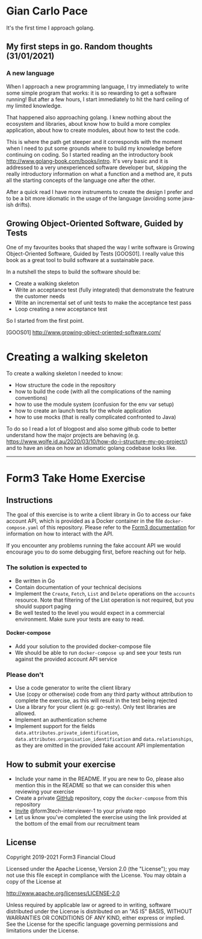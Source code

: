 # Gian Carlo Pace
It's the first time I approach golang.

## My first steps in go. Random thoughts (31/01/2021)
### A new language
When I approach a new programming language, I try immediately to write some simple 
program that works: it is so rewarding to get a software running! 
But after a few hours, I start immediately to hit the hard ceiling of my limited knowledge.

That happened also approaching golang. 
I knew nothing about the ecosystem and libraries, about know how to build 
a more complex application, about how to create modules, about how to test the code.

This is where the path get steeper and it corresponds with the moment when I need to 
put some grounds where to build my knowledge before continuing on coding. So I started 
reading an the introductory book http://www.golang-book.com/books/intro. 
It's very basic and it is addressed to a very unexperienced software developer but,
skipping the really introductory information on what a function and a method are,
it puts all the starting concepts of the language one after the other. 

After a quick read I have more instruments to create the design I prefer and to 
be a bit more idiomatic in the usage of the language (avoiding some java-ish drifts).

## Growing Object-Oriented Software, Guided by Tests
One of my favourites books that shaped the way I write software is Growing Object-Oriented 
Software, Guided by Tests [GOOS01].
I really value this book as a great tool to build software at a sustainable pace.

In a nutshell the steps to build the software should be:
- Create a walking skeleton
- Write an acceptance test (fully integrated) that demonstrate the featrure the customer needs
- Write an incremental set of unit tests to make the acceptance test pass 
- Loop creating a new acceptance test

So I started from the first point.

[GOOS01] http://www.growing-object-oriented-software.com/

# Creating a walking skeleton
To create a walking skeleton I needed to know:
- How structure the code in the repository 
- how to build the code (with all the complications of the naming conventions)
- how to use the module system (confusion for the env var setup)
- how to create an launch tests for the whole application
- how to use mocks (that is really complicated confronted to Java)

To do so I read a lot of blogpost and also some github code to better understand how the 
major projects are behaving (e.g. https://www.wolfe.id.au/2020/03/10/how-do-i-structure-my-go-project/) 
and to have an idea on how an idiomatic golang codebase looks like.

----
# Form3 Take Home Exercise

## Instructions
The goal of this exercise is to write a client library in Go to access our fake account API, which is provided as a Docker
container in the file `docker-compose.yaml` of this repository. Please refer to the
[Form3 documentation](http://api-docs.form3.tech/api.html#organisation-accounts) for information on how to interact with the API.

If you encounter any problems running the fake account API we would encourage you to do some debugging first,
before reaching out for help.

### The solution is expected to
- Be written in Go
- Contain documentation of your technical decisions
- Implement the `Create`, `Fetch`, `List` and `Delete` operations on the `accounts` resource. Note that filtering of the List operation is not required, but you should support paging
- Be well tested to the level you would expect in a commercial environment. Make sure your tests are easy to read.

#### Docker-compose
 - Add your solution to the provided docker-compose file
 - We should be able to run `docker-compose up` and see your tests run against the provided account API service 

### Please don't
- Use a code generator to write the client library
- Use (copy or otherwise) code from any third party without attribution to complete the exercise, as this will result in the test being rejected
- Use a library for your client (e.g: go-resty). Only test libraries are allowed.
- Implement an authentication scheme
- Implement support for the fields `data.attributes.private_identification`, `data.attributes.organisation_identification`
  and `data.relationships`, as they are omitted in the provided fake account API implementation
  
## How to submit your exercise
- Include your name in the README. If you are new to Go, please also mention this in the README so that we can consider this when reviewing your exercise
- Create a private [GitHub](https://help.github.com/en/articles/create-a-repo) repository, copy the `docker-compose` from this repository
- [Invite](https://help.github.com/en/articles/inviting-collaborators-to-a-personal-repository) @form3tech-interviewer-1 to your private repo
- Let us know you've completed the exercise using the link provided at the bottom of the email from our recruitment team

## License
Copyright 2019-2021 Form3 Financial Cloud

Licensed under the Apache License, Version 2.0 (the "License"); you may not use this file except in compliance with the License.
You may obtain a copy of the License at

http://www.apache.org/licenses/LICENSE-2.0

Unless required by applicable law or agreed to in writing, software distributed under the License is distributed on an "AS IS" BASIS, WITHOUT WARRANTIES OR CONDITIONS OF ANY KIND, either express or implied. See the License for the specific language governing permissions and limitations under the License.
